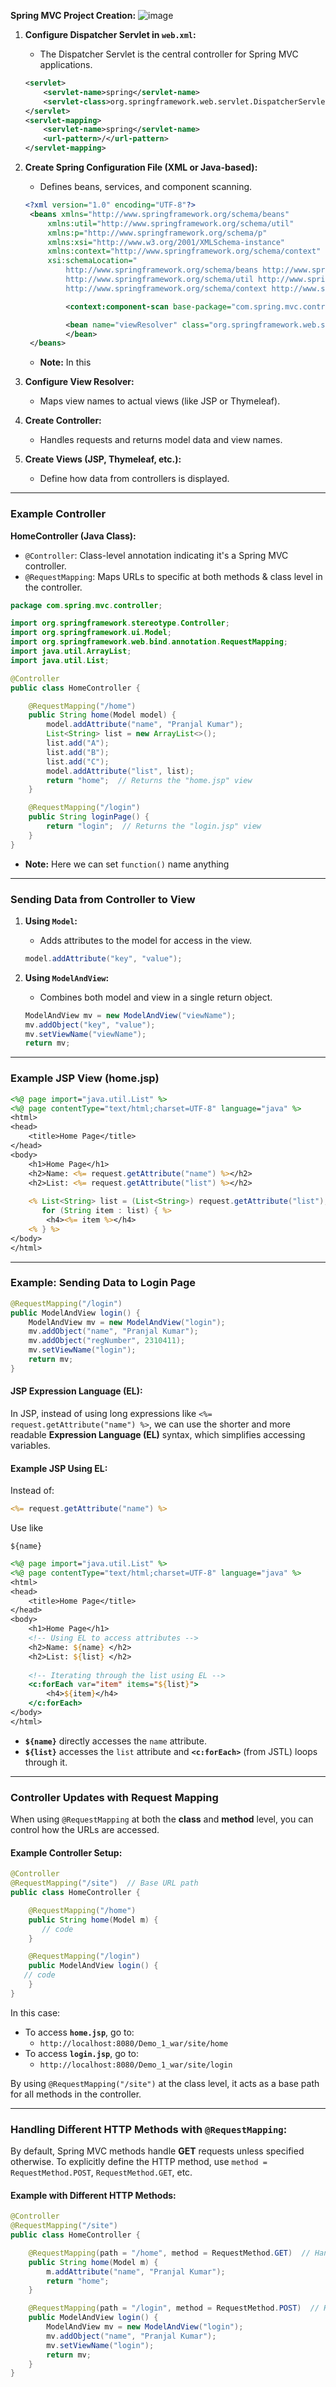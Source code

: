 **Spring MVC Project Creation:**
![image](Spring-MVC-Flow-Diagram.png)




1. **Configure Dispatcher Servlet in `web.xml`:**
   - The Dispatcher Servlet is the central controller for Spring MVC applications.
   ```xml
   <servlet>
       <servlet-name>spring</servlet-name>
       <servlet-class>org.springframework.web.servlet.DispatcherServlet</servlet-class>
   </servlet>
   <servlet-mapping>
       <servlet-name>spring</servlet-name>
       <url-pattern>/</url-pattern>
   </servlet-mapping>
   ```

2. **Create Spring Configuration File (XML or Java-based):**
   - Defines beans, services, and component scanning.
   ``` xml
   <?xml version="1.0" encoding="UTF-8"?>
    <beans xmlns="http://www.springframework.org/schema/beans"
        xmlns:util="http://www.springframework.org/schema/util"
        xmlns:p="http://www.springframework.org/schema/p"
        xmlns:xsi="http://www.w3.org/2001/XMLSchema-instance"
        xmlns:context="http://www.springframework.org/schema/context"
        xsi:schemaLocation="
            http://www.springframework.org/schema/beans http://www.springframework.org/schema/beans/spring-beans.xsd
            http://www.springframework.org/schema/util http://www.springframework.org/schema/util/spring-util.xsd
            http://www.springframework.org/schema/context http://www.springframework.org/schema/context/spring-context.xsd">

            <context:component-scan base-package="com.spring.mvc.controller"></context:component-scan>

            <bean name="viewResolver" class="org.springframework.web.servlet.view.InternalResourceViewResolver" p:suffix=".jsp" p:prefix="/WEB-INF/view/">
            </bean>
    </beans>
   ```
   - **Note:** In this 
3. **Configure View Resolver:**
   - Maps view names to actual views (like JSP or Thymeleaf).

4. **Create Controller:**
   - Handles requests and returns model data and view names.

5. **Create Views (JSP, Thymeleaf, etc.):**
   - Define how data from controllers is displayed.

---

### Example Controller

**HomeController (Java Class):**
- `@Controller`: Class-level annotation indicating it's a Spring MVC controller.
- `@RequestMapping`: Maps URLs to specific at both methods  & class level in the controller.

```java
package com.spring.mvc.controller;

import org.springframework.stereotype.Controller;
import org.springframework.ui.Model;
import org.springframework.web.bind.annotation.RequestMapping;
import java.util.ArrayList;
import java.util.List;

@Controller
public class HomeController {

    @RequestMapping("/home")
    public String home(Model model) {
        model.addAttribute("name", "Pranjal Kumar");
        List<String> list = new ArrayList<>();
        list.add("A");
        list.add("B");
        list.add("C");
        model.addAttribute("list", list);
        return "home";  // Returns the "home.jsp" view
    }

    @RequestMapping("/login")
    public String loginPage() {
        return "login";  // Returns the "login.jsp" view
    }
}
```
- **Note:** Here we can set `function()` name anything


---

### Sending Data from Controller to View

1. **Using `Model`:**
   - Adds attributes to the model for access in the view.
   ```java
   model.addAttribute("key", "value");
   ```

2. **Using `ModelAndView`:**
   - Combines both model and view in a single return object.
   ```java
   ModelAndView mv = new ModelAndView("viewName");
   mv.addObject("key", "value");
   mv.setViewName("viewName");
   return mv;
   ```

---

### Example JSP View (home.jsp)
```jsp
<%@ page import="java.util.List" %>
<%@ page contentType="text/html;charset=UTF-8" language="java" %>
<html>
<head>
    <title>Home Page</title>
</head>
<body>
    <h1>Home Page</h1>
    <h2>Name: <%= request.getAttribute("name") %></h2>
    <h2>List: <%= request.getAttribute("list") %></h2>
    
    <% List<String> list = (List<String>) request.getAttribute("list"); 
       for (String item : list) { %> 
        <h4><%= item %></h4>
    <% } %>
</body>
</html>
```

---

### Example: Sending Data to Login Page

```java
@RequestMapping("/login")
public ModelAndView login() {
    ModelAndView mv = new ModelAndView("login");
    mv.addObject("name", "Pranjal Kumar");
    mv.addObject("regNumber", 2310411);
    mv.setViewName("login");
    return mv;
}
```

#### **JSP Expression Language (EL)**:
In JSP, instead of using long expressions like `<%= request.getAttribute("name") %>`, we can use the shorter and more readable **Expression Language (EL)** syntax, which simplifies accessing variables.

#### **Example JSP Using EL**:
Instead of:
```jsp
<%= request.getAttribute("name") %>
```
Use like 
```
${name}
```

```jsp
<%@ page import="java.util.List" %>
<%@ page contentType="text/html;charset=UTF-8" language="java" %>
<html>
<head>
    <title>Home Page</title>
</head>
<body>
    <h1>Home Page</h1>
    <!-- Using EL to access attributes -->
    <h2>Name: ${name} </h2>
    <h2>List: ${list} </h2>
    
    <!-- Iterating through the list using EL -->
    <c:forEach var="item" items="${list}">
        <h4>${item}</h4>
    </c:forEach>
</body>
</html>
```
- **`${name}`** directly accesses the `name` attribute.
- **`${list}`** accesses the `list` attribute and **`<c:forEach>`** (from JSTL) loops through it.

---

### **Controller Updates with Request Mapping**

When using `@RequestMapping` at both the **class** and **method** level, you can control how the URLs are accessed.

#### **Example Controller Setup:**

```java
@Controller
@RequestMapping("/site")  // Base URL path
public class HomeController {

    @RequestMapping("/home")
    public String home(Model m) {
       // code
    }

    @RequestMapping("/login")
    public ModelAndView login() {
   // code
    }
}
```

In this case:
- To access **`home.jsp`**, go to:
  - `http://localhost:8080/Demo_1_war/site/home`
- To access **`login.jsp`**, go to:
  - `http://localhost:8080/Demo_1_war/site/login`

By using `@RequestMapping("/site")` at the class level, it acts as a base path for all methods in the controller.

---

### **Handling Different HTTP Methods with `@RequestMapping`**:

By default, Spring MVC methods handle **GET** requests unless specified otherwise. To explicitly define the HTTP method, use `method = RequestMethod.POST`, `RequestMethod.GET`, etc.

#### **Example with Different HTTP Methods**:

```java
@Controller
@RequestMapping("/site")  
public class HomeController {

    @RequestMapping(path = "/home", method = RequestMethod.GET)  // Handles GET request
    public String home(Model m) {
        m.addAttribute("name", "Pranjal Kumar");
        return "home";
    }

    @RequestMapping(path = "/login", method = RequestMethod.POST)  // Handles POST request
    public ModelAndView login() {
        ModelAndView mv = new ModelAndView("login");
        mv.addObject("name", "Pranjal Kumar");
        mv.setViewName("login");
        return mv;
    }
}
```
